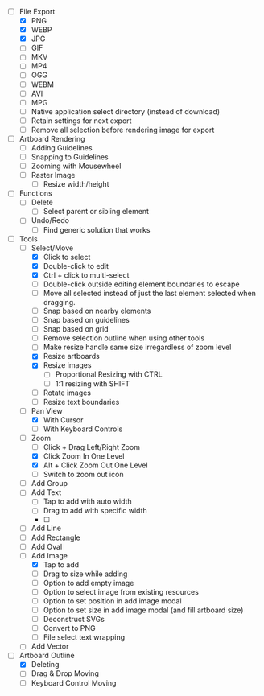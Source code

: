- [ ] File Export
    - [X] PNG
    - [X] WEBP
    - [X] JPG
    - [ ] GIF
    - [ ] MKV
    - [ ] MP4
    - [ ] OGG
    - [ ] WEBM
    - [ ] AVI
    - [ ] MPG
    - [ ] Native application select directory (instead of download)
    - [ ] Retain settings for next export
    - [ ] Remove all selection before rendering image for export

- [ ] Artboard Rendering
    - [ ] Adding Guidelines
    - [ ] Snapping to Guidelines
    - [ ] Zooming with Mousewheel
    - [ ] Raster Image
        - [ ] Resize width/height

- [ ] Functions
    - [ ] Delete
        - [ ] Select parent or sibling element
    - [ ] Undo/Redo
        - [ ] Find generic solution that works

- [ ] Tools
    - [ ] Select/Move
        - [X] Click to select
        - [X] Double-click to edit
        - [X] Ctrl + click to multi-select
        - [ ] Double-click outside editing element boundaries to escape
        - [ ] Move all selected instead of just the last element selected when dragging.
        - [ ] Snap based on nearby elements
        - [ ] Snap based on guidelines
        - [ ] Snap based on grid
        - [ ] Remove selection outline when using other tools
        - [ ] Make resize handle same size irregardless of zoom level
        - [X] Resize artboards
        - [X] Resize images
            - [ ] Proportional Resizing with CTRL
            - [ ] 1:1 resizing with SHIFT
        - [ ] Rotate images
        - [ ] Resize text boundaries
    - [ ] Pan View
        - [X] With Cursor
        - [ ] With Keyboard Controls
    - [ ] Zoom
        - [ ] Click + Drag Left/Right Zoom
        - [X] Click Zoom In One Level
        - [X] Alt + Click Zoom Out One Level
        - [ ] Switch to zoom out icon
    - [ ] Add Group
    - [ ] Add Text
        - [ ] Tap to add with auto width
        - [ ] Drag to add with specific width
        - [ ] 
    - [ ] Add Line
    - [ ] Add Rectangle
    - [ ] Add Oval
    - [ ] Add Image
        - [x] Tap to add
        - [ ] Drag to size while adding
        - [ ] Option to add empty image
        - [ ] Option to select image from existing resources
        - [ ] Option to set position in add image modal
        - [ ] Option to set size in add image modal (and fill artboard size)
        - [ ] Deconstruct SVGs
        - [ ] Convert to PNG
        - [ ] File select text wrapping
    - [ ] Add Vector

- [ ] Artboard Outline
    - [x] Deleting
    - [ ] Drag & Drop Moving
    - [ ] Keyboard Control Moving
